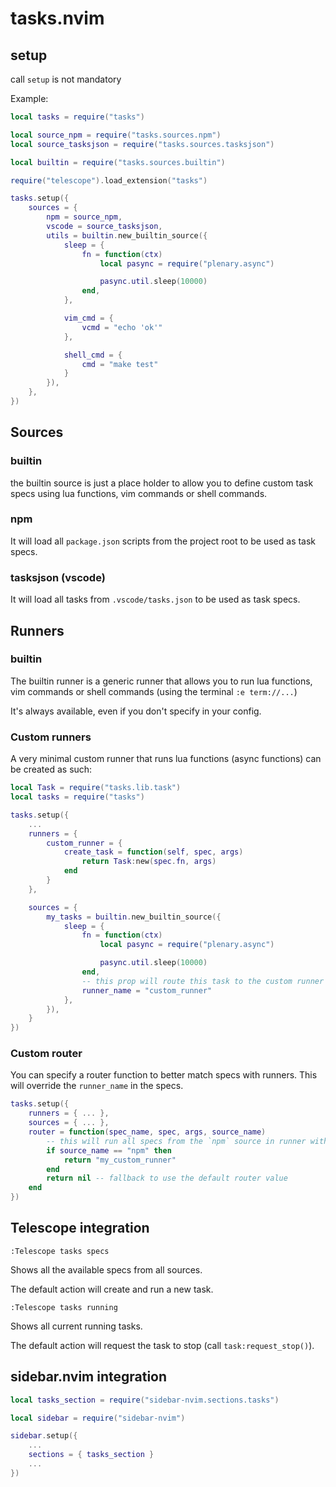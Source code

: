 # tasks.nvim

## setup

call `setup` is not mandatory

Example:

```lua
local tasks = require("tasks")

local source_npm = require("tasks.sources.npm")
local source_tasksjson = require("tasks.sources.tasksjson")

local builtin = require("tasks.sources.builtin")

require("telescope").load_extension("tasks")

tasks.setup({
	sources = {
		npm = source_npm,
		vscode = source_tasksjson,
		utils = builtin.new_builtin_source({
			sleep = {
				fn = function(ctx)
					local pasync = require("plenary.async")

					pasync.util.sleep(10000)
				end,
			},

            vim_cmd = {
                vcmd = "echo 'ok'"
            },

            shell_cmd = {
                cmd = "make test"
            }
		}),
	},
})

```

## Sources

### builtin

the builtin source is just a place holder to allow you to define custom task specs using lua functions, vim commands or shell commands.

### npm

It will load all `package.json` scripts from the project root to be used as task specs.

### tasksjson (vscode)

It will load all tasks from `.vscode/tasks.json` to be used as task specs.

## Runners

### builtin

The builtin runner is a generic runner that allows you to run lua functions, vim commands or shell commands (using the terminal `:e term://...`)

It's always available, even if you don't specify in your config.

### Custom runners

A very minimal custom runner that runs lua functions (async functions) can be created as such:

```lua
local Task = require("tasks.lib.task")
local tasks = require("tasks")

tasks.setup({
    ...
    runners = {
        custom_runner = {
            create_task = function(self, spec, args)
                return Task:new(spec.fn, args)
            end
        }
    },

    sources = {
        my_tasks = builtin.new_builtin_source({
			sleep = {
				fn = function(ctx)
					local pasync = require("plenary.async")

					pasync.util.sleep(10000)
				end,
                -- this prop will route this task to the custom runner
                runner_name = "custom_runner"
			},
		}),
    }
})
```

### Custom router

You can specify a router function to better match specs with runners. This will override the `runner_name` in the specs.

```lua
tasks.setup({
    runners = { ... },
    sources = { ... },
    router = function(spec_name, spec, args, source_name)
        -- this will run all specs from the `npm` source in runner with name `my_custom_runner`
        if source_name == "npm" then
            return "my_custom_runner"
        end
        return nil -- fallback to use the default router value
    end
})
```

## Telescope integration

```
:Telescope tasks specs
```

Shows all the available specs from all sources.

The default action will create and run a new task.

```
:Telescope tasks running
```

Shows all current running tasks.

The default action will request the task to stop (call `task:request_stop()`).

## sidebar.nvim integration

```lua
local tasks_section = require("sidebar-nvim.sections.tasks")

local sidebar = require("sidebar-nvim")

sidebar.setup({
    ...
    sections = { tasks_section }
    ...
})
```
